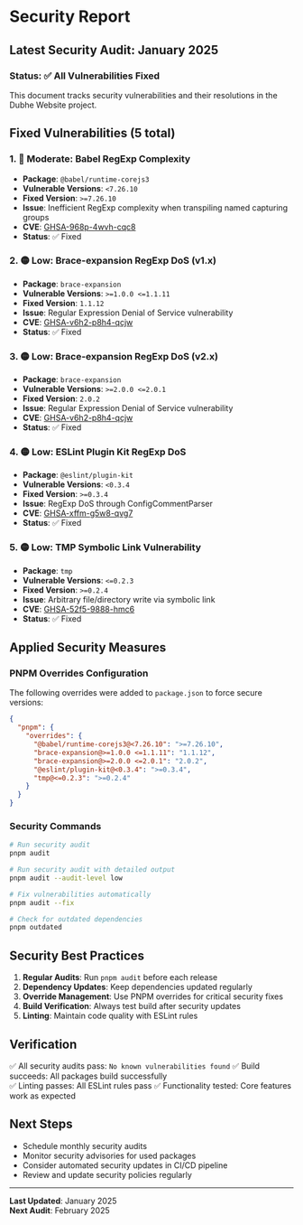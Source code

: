 # Security Report

## Latest Security Audit: January 2025

### Status: ✅ All Vulnerabilities Fixed

This document tracks security vulnerabilities and their resolutions in the Dubhe Website project.

## Fixed Vulnerabilities (5 total)

### 1. 🔴 Moderate: Babel RegExp Complexity
- **Package**: `@babel/runtime-corejs3`
- **Vulnerable Versions**: `<7.26.10`  
- **Fixed Version**: `>=7.26.10`
- **Issue**: Inefficient RegExp complexity when transpiling named capturing groups
- **CVE**: [GHSA-968p-4wvh-cqc8](https://github.com/advisories/GHSA-968p-4wvh-cqc8)
- **Status**: ✅ Fixed

### 2. 🟡 Low: Brace-expansion RegExp DoS (v1.x)
- **Package**: `brace-expansion`
- **Vulnerable Versions**: `>=1.0.0 <=1.1.11`
- **Fixed Version**: `1.1.12`
- **Issue**: Regular Expression Denial of Service vulnerability
- **CVE**: [GHSA-v6h2-p8h4-qcjw](https://github.com/advisories/GHSA-v6h2-p8h4-qcjw)
- **Status**: ✅ Fixed

### 3. 🟡 Low: Brace-expansion RegExp DoS (v2.x)
- **Package**: `brace-expansion`
- **Vulnerable Versions**: `>=2.0.0 <=2.0.1`
- **Fixed Version**: `2.0.2`
- **Issue**: Regular Expression Denial of Service vulnerability  
- **CVE**: [GHSA-v6h2-p8h4-qcjw](https://github.com/advisories/GHSA-v6h2-p8h4-qcjw)
- **Status**: ✅ Fixed

### 4. 🟡 Low: ESLint Plugin Kit RegExp DoS
- **Package**: `@eslint/plugin-kit`
- **Vulnerable Versions**: `<0.3.4`
- **Fixed Version**: `>=0.3.4`
- **Issue**: RegExp DoS through ConfigCommentParser
- **CVE**: [GHSA-xffm-g5w8-qvg7](https://github.com/advisories/GHSA-xffm-g5w8-qvg7)
- **Status**: ✅ Fixed

### 5. 🟡 Low: TMP Symbolic Link Vulnerability
- **Package**: `tmp`
- **Vulnerable Versions**: `<=0.2.3`
- **Fixed Version**: `>=0.2.4`
- **Issue**: Arbitrary file/directory write via symbolic link
- **CVE**: [GHSA-52f5-9888-hmc6](https://github.com/advisories/GHSA-52f5-9888-hmc6)
- **Status**: ✅ Fixed

## Applied Security Measures

### PNPM Overrides Configuration
The following overrides were added to `package.json` to force secure versions:

```json
{
  "pnpm": {
    "overrides": {
      "@babel/runtime-corejs3@<7.26.10": ">=7.26.10",
      "brace-expansion@>=1.0.0 <=1.1.11": "1.1.12",
      "brace-expansion@>=2.0.0 <=2.0.1": "2.0.2", 
      "@eslint/plugin-kit@<0.3.4": ">=0.3.4",
      "tmp@<=0.2.3": ">=0.2.4"
    }
  }
}
```

### Security Commands

```bash
# Run security audit
pnpm audit

# Run security audit with detailed output
pnpm audit --audit-level low

# Fix vulnerabilities automatically  
pnpm audit --fix

# Check for outdated dependencies
pnpm outdated
```

## Security Best Practices

1. **Regular Audits**: Run `pnpm audit` before each release
2. **Dependency Updates**: Keep dependencies updated regularly
3. **Override Management**: Use PNPM overrides for critical security fixes
4. **Build Verification**: Always test build after security updates
5. **Linting**: Maintain code quality with ESLint rules

## Verification

✅ All security audits pass: `No known vulnerabilities found`
✅ Build succeeds: All packages build successfully  
✅ Linting passes: All ESLint rules pass
✅ Functionality tested: Core features work as expected

## Next Steps

- Schedule monthly security audits
- Monitor security advisories for used packages
- Consider automated security updates in CI/CD pipeline
- Review and update security policies regularly

---

**Last Updated**: January 2025  
**Next Audit**: February 2025